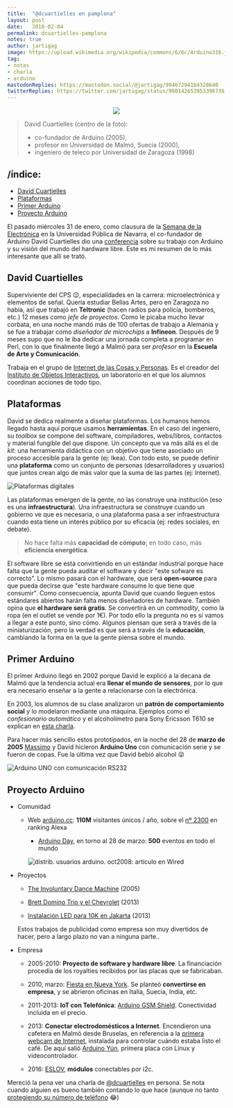```yaml
---
title:  "@dcuartielles en pamplona"
layout: post
date:   2018-02-04
permalink: dcuartielles-pamplona
notes: true
author: jartigag
image: https://upload.wikimedia.org/wikipedia/commons/6/6c/Arduino316.jpg
tag:
- notas
- charla
- arduino
mastodonReplies: https://mastodon.social/@jartigag/99467294184328640
twitterReplies: https://twitter.com/jartigag/status/960142653953396736
---
```


<p align="center">
<img src="https://upload.wikimedia.org/wikipedia/commons/0/06/Arduino_team_Arduino_Summit_2008.jpg">
</p>

> David Cuartielles (centro de la foto):  
> - co-fundador de Arduino (2005),  
> - profesor en Universidad de Malmö, Suecia (2000),  
> - ingeniero de teleco por Universidad de Zaragoza (1998)

## /índice:

- [David Cuartielles](#david-cuartielles)
- [Plataformas](#plataformas)
- [Primer Arduino](#primer-arduino)
- [Proyecto Arduino](#proyecto-arduino)

El pasado miércoles 31 de enero, como clausura de la [Semana de la Electrónica](https://sites.google.com/view/i2tec/semana-de-la-electronica) en la
Universidad Pública de Navarra, el co-fundador de Arduino David Cuartielles dio una
[conferencia](https://upnatv.unavarra.es/pub/david-cuartielles-arduino) sobre su trabajo con Arduino y su visión del mundo del hardware libre. Este
es mi resumen de lo más interesante que allí se trató.


## David Cuartielles

Superviviente del CPS :wink:, especialidades en la carrera: microelectrónica y elementos de señal. Quería estudiar Bellas Artes, pero en Zaragoza no
había, así que trabajó en **Teltronic** (hacen radios para policía, bomberos, etc.) 12 meses como *jefe de proyectos*. Como le picaba mucho llevar
corbata, en una noche mandó más de 100 ofertas de trabajo a Alemania y se fue a trabajar como *diseñador de microchips* a **Infineon**. Después de 9
meses supo que no le iba dedicar una jornada completa a programar en Perl, con lo que finalmente llegó a Malmö para ser *profesor* en la **Escuela de
Arte y Comunicación**.

Trabaja en el grupo de [Internet de las Cosas y Personas](https://www.mah.se/iotap). Es el creador del [Instituto de Objetos
Interactivos](https://ioio.mah.se/), un laboratorio en el que los alumnos coordinan acciones de todo tipo.

## Plataformas

David se dedica realmente a diseñar plataformas.  Los humanos hemos llegado hasta aquí porque usamos **herramientas**. En el caso del ingeniero, su
_toolbox_ se compone del software, compiladores, webs/libros, contactos y material fungible del que dispone. Un concepto que va más allá es el de
_kit_: una herramienta didáctica con un objetivo que tiene asociado un proceso accesible para la gente (ej: Ikea).  Con todo esto, se puede definir
una **plataforma** como un conjunto de personas (desarrolladores y usuarios) que juntos crean algo de más valor que la suma de las partes (ej:
Internet).

![Plataformas digitales](https://upload.wikimedia.org/wikipedia/commons/7/7c/Conversationprism.jpeg)

Las plataformas emergen de la gente, no las construye una institución (eso es una **infraestructura**). Una infraestructura se construye cuando un
gobierno ve que es necesaria, o una plataforma pasa a ser infraestructura cuando esta tiene un interés público por su eficacia (ej: redes sociales,
en debate).

> No hace falta más **capacidad de cómputo**; en todo caso, más **eficiencia energética**.

El software libre se está convirtiendo en un estándar industrial porque hace falta que la gente pueda auditar el software y decir "este sofware es
correcto". Lo mismo pasará con el hardware, que será **open-source** para que pueda decirse que "este hardware consume lo que tiene que consumir".
Como consecuencia, apunta David que cuando lleguen estos estándares abiertos harán falta menos diseñadores de hardware. También opina que **el
hardware será gratis**. Se convertirá en un *commodity*, como la ropa (en el outlet se vende por 1€).  Por todo ello la pregunta no es si vamos a
llegar a este punto, sino cómo. Algunos piensan que será a través de la miniaturización, pero la verdad es que será a través de la **educación**,
cambiando la forma en la que la gente piensa sobre el mundo.

## Primer Arduino

El primer Arduino llegó en 2002 porque David le explicó a la decana de Malmö que la tendencia actual era **llenar el mundo de sensores**, por lo que
era necesario enseñar a la gente a relacionarse con la electrónica.

En 2003, los alumnos de su clase analizaron un **patrón de comportamiento social** y lo modelaron mediante una máquina. Ejemplos como el
*confesionario automático* y el alcoholímetro para Sony Ericsson T610 se explican en [esta charla](https://youtu.be/1pKxcqNy-5M).

Para hacer más sencillo estos prototipados, en la noche del 28 de **marzo de 2005** [Massimo](https://massimobanzi.com/) y David hicieron **Arduino
Uno** con comunicación serie y se fueron de copas. Fue la última vez que David bebió alcohol :stuck_out_tongue_winking_eye:

![Arduino UNO con comunicación RS232](https://upload.wikimedia.org/wikipedia/commons/6/6c/Arduino316.jpg)

## Proyecto Arduino

- Comunidad

  - Web [arduino.cc](https://www.arduino.cc/): **110M** visitantes únicos / año, sobre el [nº 2300](https://www.alexa.com/siteinfo/arduino.cc) en
    ranking Alexa

    - [Arduino Day](https://day.arduino.cc/), en torno al 28 de marzo: **500** eventos en todo el mundo

    ![distrib. usuarios arduino. oct2008: artículo en Wired]({{site.baseurl}}/assets/images/posts/distrib-usuarios-arduino.png)

- Proyectos

  - [The Involuntary Dance Machine](https://youtu.be/l4zwKJhjRNo) (2005)

  - [Brett Domino Trio y el Chevrolet](https://youtu.be/1pKxcqNy-5M?t=1432) (2013)

  - [Instalación LED para 10K en Jakarta](https://youtu.be/SCEsCibAA98) (2013)

  Estos trabajos de publicidad como empresa son muy divertidos de hacer, pero a largo plazo no van a ninguna parte..

- Empresa

  - 2005-2010: **Proyecto de software y hardware libre**. La financiación procedía de los royalties recibidos por las placas que se fabricaban.

  - 2010, marzo: [Fiesta en Nueva York](https://blog.arduino.cc/2010/03/24/arduino-uno-punto-zero-meeting-in-nyc/). Se planteó **convertirse en
    empresa**, y se abrieron oficinas en Italia, Suecia, India, etc.

  - 2011-2013: **IoT con Telefónica**: [Arduino GSM Shield](https://blog.arduino.cc/2013/03/11/dive-into-the-new-arduino-gsm-shield/). Conectividad
    incluida en el precio.

  - 2013: **Conectar electrodomésticos a Internet**. Encendieron una cafetera en Malmö desde Bruselas, en referencia a la [primera webcam de
    Internet](https://youtu.be/a4PX8vksBFU), instalada para controlar cuándo estaba listo el café. De aquí salió [Arduino
    Yún](https://blog.arduino.cc/2013/05/18/welcome-arduino-yun-the-first-member-of-a-series-of-wifi-products-combining-arduino-with-linux/), primera
    placa con Linux y videocontrolador.

  - 2016: [ESLOV](https://blog.arduino.cc/2016/09/28/eslov-is-the-amazing-new-iot-invention-kit-from-arduino/), **módulos** conectables por i2c.

Mereció la pena ver una charla de [@dcuartielles](https://twitter.com/dcuartielles) en persona. Se nota cuando alguien es bueno también contando lo
que hace (aunque no tanto [protegiendo su número de teléfono](https://youtu.be/PMOZQgi7K14?t=197) 😂)
